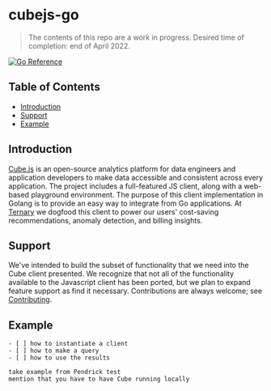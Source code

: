 # cubejs-go

> The contents of this repo are a work in progress. Desired time of completion: end of April 2022.

[![Go Reference](https://pkg.go.dev/badge/github.com/TernaryInc/cubejs-go.svg)](https://pkg.go.dev/github.com/TernaryInc/cubejs-go)

## Table of Contents

- [Introduction](#introduction)
- [Support](#support)
- [Example](#example)

## Introduction

[Cube.js](https://cube.dev/) is an open-source analytics platform for data engineers and application developers to make data accessible and consistent across every application. The project includes a full-featured JS client, along with a web-based playground environment. The purpose of this client implementation in Golang is to provide an easy way to integrate from Go applications. At [Ternary](https://ternary.app/) we dogfood this client to power our users' cost-saving recommendations, anomaly detection, and billing insights.

## Support

We've intended to build the subset of functionality that we need into the Cube client presented. We recognize that not all of the functionality available to the Javascript client has been ported, but we plan to expand feature support as find it necessary. Contributions are always welcome; see [Contributing](#contributing).

## Example

    - [ ] how to instantiate a client
    - [ ] how to make a query
    - [ ] how to use the results

    take example from Pendrick test
    mention that you have to have Cube running locally
